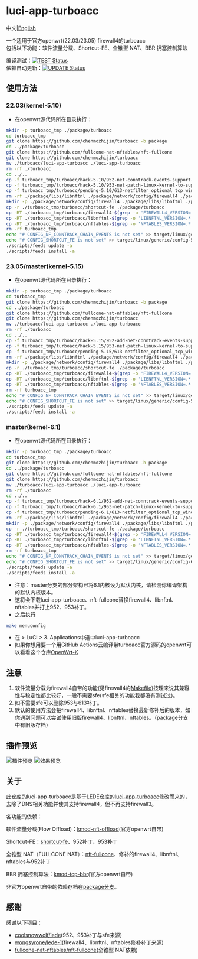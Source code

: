 # luci-app-turboacc

中文|[English](https://github.com/chenmozhijin/turboacc/blob/luci/README_EN.md)

一个适用于官方openwrt(22.03/23.05) firewall4的turboacc  
包括以下功能：软件流量分载、Shortcut-FE、全锥型 NAT、BBR 拥塞控制算法  

 编译测试：[![TEST Status](https://github.com/chenmozhijin/turboacc/actions/workflows/test.yml/badge.svg)](https://github.com/chenmozhijin/turboacc/actions/workflows/test.yml)  
 依赖自动更新：[![UPDATE Status](https://github.com/chenmozhijin/turboacc/actions/workflows/update.yml/badge.svg)](https://github.com/chenmozhijin/turboacc/actions/workflows/update.yml)

## 使用方法

### 22.03(kernel-5.10)

+ 在openwrt源代码所在目录执行：

```bash
mkdir -p turboacc_tmp ./package/turboacc
cd turboacc_tmp 
git clone https://github.com/chenmozhijin/turboacc -b package
cd ../package/turboacc
git clone https://github.com/fullcone-nat-nftables/nft-fullcone
git clone https://github.com/chenmozhijin/turboacc
mv ./turboacc/luci-app-turboacc ./luci-app-turboacc
rm -rf ./turboacc
cd ../..
cp -f turboacc_tmp/turboacc/hack-5.10/952-net-conntrack-events-support-multiple-registrant.patch ./target/linux/generic/hack-5.10/952-net-conntrack-events-support-multiple-registrant.patch
cp -f turboacc_tmp/turboacc/hack-5.10/953-net-patch-linux-kernel-to-support-shortcut-fe.patch ./target/linux/generic/hack-5.10/953-net-patch-linux-kernel-to-support-shortcut-fe.patch
cp -f turboacc_tmp/turboacc/pending-5.10/613-netfilter_optional_tcp_window_check.patch ./target/linux/generic/hack-5.10/613-netfilter_optional_tcp_window_check.patch
rm -rf ./package/libs/libnftnl ./package/network/config/firewall4 ./package/network/utils/nftables
mkdir -p ./package/network/config/firewall4 ./package/libs/libnftnl ./package/network/utils/nftables
cp -r ./turboacc_tmp/turboacc/shortcut-fe ./package/turboacc
cp -RT ./turboacc_tmp/turboacc/firewall4-$(grep -o 'FIREWALL4_VERSION=.*' ./turboacc_tmp/turboacc/version | cut -d '=' -f 2)/firewall4 ./package/network/config/firewall4
cp -RT ./turboacc_tmp/turboacc/libnftnl-$(grep -o 'LIBNFTNL_VERSION=.*' ./turboacc_tmp/turboacc/version | cut -d '=' -f 2)/libnftnl ./package/libs/libnftnl
cp -RT ./turboacc_tmp/turboacc/nftables-$(grep -o 'NFTABLES_VERSION=.*' ./turboacc_tmp/turboacc/version | cut -d '=' -f 2)/nftables ./package/network/utils/nftables
rm -rf turboacc_tmp
echo "# CONFIG_NF_CONNTRACK_CHAIN_EVENTS is not set" >> target/linux/generic/config-5.10
echo "# CONFIG_SHORTCUT_FE is not set" >> target/linux/generic/config-5.10
./scripts/feeds update -a
./scripts/feeds install -a
```

### 23.05/master(kernel-5.15)

+ 在openwrt源代码所在目录执行：

```bash
mkdir -p turboacc_tmp ./package/turboacc
cd turboacc_tmp 
git clone https://github.com/chenmozhijin/turboacc -b package
cd ../package/turboacc
git clone https://github.com/fullcone-nat-nftables/nft-fullcone
git clone https://github.com/chenmozhijin/turboacc
mv ./turboacc/luci-app-turboacc ./luci-app-turboacc
rm -rf ./turboacc
cd ../..
cp -f turboacc_tmp/turboacc/hack-5.15/952-add-net-conntrack-events-support-multiple-registrant.patch ./target/linux/generic/hack-5.15/952-add-net-conntrack-events-support-multiple-registrant.patch
cp -f turboacc_tmp/turboacc/hack-5.15/953-net-patch-linux-kernel-to-support-shortcut-fe.patch ./target/linux/generic/hack-5.15/953-net-patch-linux-kernel-to-support-shortcut-fe.patch
cp -f turboacc_tmp/turboacc/pending-5.15/613-netfilter_optional_tcp_window_check.patch ./target/linux/generic/pending-5.15/613-netfilter_optional_tcp_window_check.patch
rm -rf ./package/libs/libnftnl ./package/network/config/firewall4 ./package/network/utils/nftables
mkdir -p ./package/network/config/firewall4 ./package/libs/libnftnl ./package/network/utils/nftables
cp -r ./turboacc_tmp/turboacc/shortcut-fe ./package/turboacc
cp -RT ./turboacc_tmp/turboacc/firewall4-$(grep -o 'FIREWALL4_VERSION=.*' ./turboacc_tmp/turboacc/version | cut -d '=' -f 2)/firewall4 ./package/network/config/firewall4
cp -RT ./turboacc_tmp/turboacc/libnftnl-$(grep -o 'LIBNFTNL_VERSION=.*' ./turboacc_tmp/turboacc/version | cut -d '=' -f 2)/libnftnl ./package/libs/libnftnl
cp -RT ./turboacc_tmp/turboacc/nftables-$(grep -o 'NFTABLES_VERSION=.*' ./turboacc_tmp/turboacc/version | cut -d '=' -f 2)/nftables ./package/network/utils/nftables
rm -rf turboacc_tmp
echo "# CONFIG_NF_CONNTRACK_CHAIN_EVENTS is not set" >> target/linux/generic/config-5.15
echo "# CONFIG_SHORTCUT_FE is not set" >> target/linux/generic/config-5.15
./scripts/feeds update -a
./scripts/feeds install -a
```

### master(kernel-6.1)

+ 在openwrt源代码所在目录执行：

```bash
mkdir -p turboacc_tmp ./package/turboacc
cd turboacc_tmp 
git clone https://github.com/chenmozhijin/turboacc -b package
cd ../package/turboacc
git clone https://github.com/fullcone-nat-nftables/nft-fullcone
git clone https://github.com/chenmozhijin/turboacc
mv ./turboacc/luci-app-turboacc ./luci-app-turboacc
rm -rf ./turboacc
cd ../..
cp -f turboacc_tmp/turboacc/hack-6.1/952-add-net-conntrack-events-support-multiple-registrant.patch ./target/linux/generic/hack-6.1/952-add-net-conntrack-events-support-multiple-registrant.patch
cp -f turboacc_tmp/turboacc/hack-6.1/953-net-patch-linux-kernel-to-support-shortcut-fe.patch ./target/linux/generic/hack-6.1/953-net-patch-linux-kernel-to-support-shortcut-fe.patch
cp -f turboacc_tmp/turboacc/pending-6.1/613-netfilter_optional_tcp_window_check.patch ./target/linux/generic/pending-6.1/613-netfilter_optional_tcp_window_check.patch
rm -rf ./package/libs/libnftnl ./package/network/config/firewall4 ./package/network/utils/nftables
mkdir -p ./package/network/config/firewall4 ./package/libs/libnftnl ./package/network/utils/nftables
cp -r ./turboacc_tmp/turboacc/shortcut-fe ./package/turboacc
cp -RT ./turboacc_tmp/turboacc/firewall4-$(grep -o 'FIREWALL4_VERSION=.*' ./turboacc_tmp/turboacc/version | cut -d '=' -f 2)/firewall4 ./package/network/config/firewall4
cp -RT ./turboacc_tmp/turboacc/libnftnl-$(grep -o 'LIBNFTNL_VERSION=.*' ./turboacc_tmp/turboacc/version | cut -d '=' -f 2)/libnftnl ./package/libs/libnftnl
cp -RT ./turboacc_tmp/turboacc/nftables-$(grep -o 'NFTABLES_VERSION=.*' ./turboacc_tmp/turboacc/version | cut -d '=' -f 2)/nftables ./package/network/utils/nftables
rm -rf turboacc_tmp
echo "# CONFIG_NF_CONNTRACK_CHAIN_EVENTS is not set" >> target/linux/generic/config-6.1
echo "# CONFIG_SHORTCUT_FE is not set" >> target/linux/generic/config-6.1
./scripts/feeds update -a
./scripts/feeds install -a
```

+ 注意：master分支的部分架构已将6.1内核设为默认内核，请检测你编译架构的默认内核版本。
+ 这将会下载luci-app-turboacc、nft-fullcone替换firewall4、libnftnl、nftables并打上952、953补丁。
+ 之后执行

```bash
make menuconfig
```

+ 在 > LuCI > 3. Applications中选中luci-app-turboacc
+ 如果你想用要一个用GitHub Actions云编译带turboacc官方源码的openwrt可以看看这个仓库[OpenWrt-K](https://github.com/chenmozhijin/OpenWrt-K)

## 注意

1. 软件流量分载为firewall4自带的功能(见firewall4的[Makefile](https://github.com/openwrt/openwrt/blob/afa229038c05ba0ca20595d7f73bea94db21d3a6/package/network/config/firewall4/Makefile#L25C31-L25C48))按理来说其兼容性与稳定性都比较好，一般不需要sfe(sfe相关的功能我都没有测试过)。
2. 如不需要sfe可以删除953与613补丁。
3. 默认的使用方法会把firewall4、libnftnl、nftables替换最新修补后的版本，如你遇到问题可以尝试使用旧版firewall4、libnftnl、nftables。（package分支中有旧版存档）

## 插件预览

![插件预览](https://raw.githubusercontent.com/chenmozhijin/turboacc/luci/img/1.png)
![效果预览](https://raw.githubusercontent.com/chenmozhijin/turboacc/luci/img/2.png)

## 关于

此仓库的luci-app-turboacc是基于LEDE仓库的[luci-app-turboacc](https://github.com/coolsnowwolf/luci/tree/master/applications/luci-app-turboacc)修改而来的，去除了DNS相关功能并使其支持firewall4，但不再支持firewall3。

各功能的依赖：

软件流量分载(Flow Offload)：[kmod-nft-offload](https://github.com/openwrt/openwrt/blob/80edfaf675364835e6d2e17d97ebec6afc6b2103/package/kernel/linux/modules/netfilter.mk#L1182C1-L1199C42)(官方openwrt自带)

Shortcut-FE：[shortcut-fe](https://github.com/chenmozhijin/turboacc/tree/package/shortcut-fe)、952补丁、953补丁

全锥型 NAT（FULLCONE NAT）：[nft-fullcone](https://github.com/fullcone-nat-nftables/nft-fullcone)、修补的firewall4、libnftnl、nftables与952补丁

BBR 拥塞控制算法：[kmod-tcp-bbr](https://github.com/openwrt/openwrt/blob/80edfaf675364835e6d2e17d97ebec6afc6b2103/package/kernel/linux/modules/netsupport.mk#L1036C1-L1057C38)(官方openwrt自带)

非官方openwrt自带的依赖存档在[package分支](https://github.com/chenmozhijin/turboacc/tree/package)。

## 感谢

 感谢以下项目：

+ [coolsnowwolf/lede](https://github.com/coolsnowwolf/lede)(952、953补丁与sfe来源)
+ [wongsyrone/lede-1](https://github.com/wongsyrone/lede-1)(firewall4、libnftnl、nftables修补补丁来源)
+ [fullcone-nat-nftables/nft-fullcone](https://github.com/fullcone-nat-nftables/nft-fullcone)(全锥型 NAT依赖)
